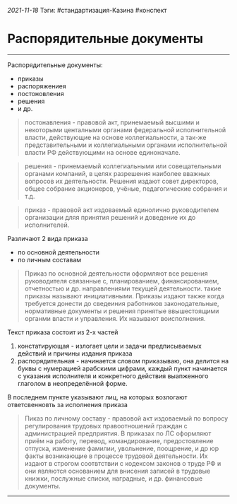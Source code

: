 *2021-11-18*
Тэги: #cтандартизация-Казина #конспект
# Распорядительные документы
---

Распорядительные документы:
- приказы
- распоряжениея
- постоновления
- решения
- и др.

>постонавления - правовой акт, принемаемый высшими и некоторыми центалными органами федеральной исполнительной власти, действующие на основе коллегиальности, а так-же представительными и коллегиальными органами исполнительной власти РФ действующими на основе единоначале.

>решения - принемаемый коллегиальными или совещательными органами компаний, в целях разрешения наиболее вважных вопросов их деятельности. Решения издают совет директоров, общее собрание акционеров, учёные, педагогические собрания и т.д.

>приказ - правовой акт издоваемый единолично руководителем организации дляя принятия решений и доведение их до исполнителей. 

Различают 2 вида приказа
- по основной деятельности
- по личным составам
> Приказ по основной деятельности оформляют все решения руководителя связанные с, планированием, финансированием, отчетностью и др. направлениями текущей деятельности. такие приказы называют инициативными.
Приказы издают также когда требуется донести до сведеиния работников законодательные, нормативные документы и решения принятые ввышестоящими органми власти и управления. Их называют воисполнения.

Текст приказа состоит из 2-х частей
1. констатирующая - излогает цели и задачи предписываемых действий и причины издания приказа
2. распорядительная - начинается словом приказываю, она делится на буквы с нумерацией арабскими цифрами, каждый пункт начинается с указания исполнителя и конкретного действия выапженного глаголом в неопределённой форме.

В последнем пункте указывают лиц, на которых возлогают ответсвенновть за исполнения приказа

>Пиказ по личному составу - правовой акт издоваемый по вопросу регулирования трудовых правоотношений граждан с администрацией предприятия. В приказах по ЛС оформляют приём на работу, перевод, командирование, предостовление отпуска, изменение фамилии, увольнение, поощрение, и др юр факты возникающие в процессе трудовой деятельности. Их издают в строгом соотвтствии с кодексом законов о труде РФ и они являются основанием для внисения записей в трудовые книжки, послужные списки, наградные, и др. финансовые документы.



---

